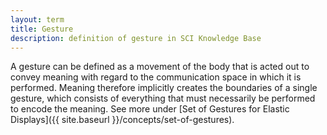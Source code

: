 ```yaml
---
layout: term
title: Gesture
description: definition of gesture in SCI Knowledge Base
---
```

A gesture can be defined as a movement of the body that is acted out to convey meaning with regard to the communication space in which it is performed. Meaning therefore implicitly creates the boundaries of a single gesture, which consists of everything that must necessarily be performed to encode the meaning. See more under [Set of Gestures for Elastic Displays]({{ site.baseurl }}/concepts/set-of-gestures).
